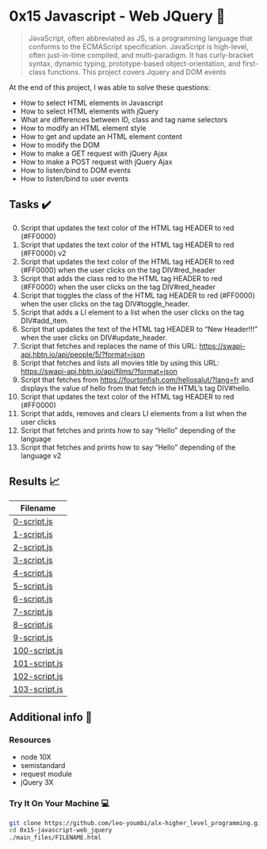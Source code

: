 # 0x15 Javascript - Web JQuery :roller_coaster:

> JavaScript, often abbreviated as JS, is a programming language that conforms to the ECMAScript specification. JavaScript is high-level, often just-in-time compiled, and multi-paradigm. It has curly-bracket syntax, dynamic typing, prototype-based object-orientation, and first-class functions. This project covers Jquery and DOM events

At the end of this project, I was able to solve these questions:

* How to select HTML elements in Javascript
* How to select HTML elements with jQuery
* What are differences between ID, class and tag name selectors
* How to modify an HTML element style
* How to get and update an HTML element content
* How to modify the DOM
* How to make a GET request with jQuery Ajax
* How to make a POST request with jQuery Ajax
* How to listen/bind to DOM events
* How to listen/bind to user events

## Tasks :heavy_check_mark:

0. Script that updates the text color of the HTML tag HEADER to red (#FF0000)
1. Script that updates the text color of the HTML tag HEADER to red (#FF0000) v2
2. Script that updates the text color of the HTML tag HEADER to red (#FF0000) when the user clicks on the tag DIV#red_header
3. Script that adds the class red to the HTML tag HEADER to red (#FF0000) when the user clicks on the tag DIV#red_header
4. Script that toggles the class of the HTML tag HEADER to red (#FF0000) when the user clicks on the tag DIV#toggle_header.
5. Script that adds a LI element to a list when the user clicks on the tag DIV#add_item.
6. Script that updates the text of the HTML tag HEADER to “New Header!!!” when the user clicks on DIV#update_header.
7. Script that fetches and replaces the name of this URL: https://swapi-api.hbtn.io/api/people/5/?format=json
8. Script that fetches and lists all movies title by using this URL: https://swapi-api.hbtn.io/api/films/?format=json
9. Script that fetches from https://fourtonfish.com/hellosalut/?lang=fr and displays the value of hello from that fetch in the HTML’s tag DIV#hello.
10. Script that updates the text color of the HTML tag HEADER to red (#FF0000)
11. Script that adds, removes and clears LI elements from a list when the user clicks
12. Script that fetches and prints how to say “Hello” depending of the language
13. Script that fetches and prints how to say “Hello” depending of the language v2

## Results :chart_with_upwards_trend:

| Filename |
| ------ |
| [0-script.js](./0-script.js)|
|[1-script.js](./1-script.js)|
|[2-script.js](./2-script.js)|
|[3-script.js](./3-script.js)|
|[4-script.js](./4-script.js)|
|[5-script.js](./5-script.js)|
|[6-script.js](./6-script.js)|
|[7-script.js](./7-script.js)|
|[8-script.js](./8-script.js)|
|[9-script.js](./9-script.js)|
|[100-script.js](./100-script.js)|
|[101-script.js](./101-script.js)|
|[102-script.js](./102-script.js)|
|[103-script.js](./103-script.js)|

## Additional info :construction:
### Resources

- node 10X
- semistandard
- request module
-  jQuery 3X

### Try It On Your Machine :computer:	
```bash
git clone https://github.com/leo-youmbi/alx-higher_level_programming.git
cd 0x15-javascript-web_jquery
./main_files/FILENAME.html
```